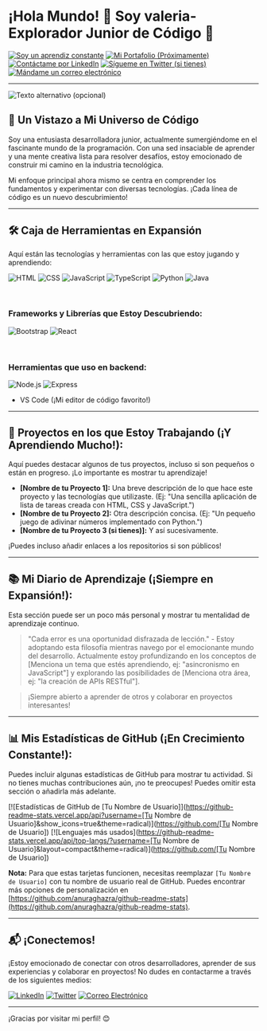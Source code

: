 
# ¡Hola Mundo! 👋 Soy valeria- Explorador Junior de Código 🚀

[![Soy un aprendiz constante](https://img.shields.io/badge/Estado-Aprendiendo%20Siempre-blue?style=for-the-badge)](https://keep-learning.io/)
[![Mi Portafolio (Próximamente)](https://img.shields.io/badge/Mi%20Portafolio-En%20Construcci%C3%B3n-orange?style=for-the-badge)](https://tu-futuro-portafolio.com)
[![Contáctame por LinkedIn](https://img.shields.io/badge/LinkedIn-%230077B5.svg?style=for-the-badge&logo=linkedin&logoColor=white)](https://www.linkedin.com/in/tuperfil/)
[![Sígueme en Twitter (si tienes)](https://img.shields.io/badge/Twitter-%231DA1F2.svg?style=for-the-badge&logo=twitter&logoColor=white)](https://twitter.com/tutwitter)
[![Mándame un correo electrónico](https://img.shields.io/badge/Email-tucorreo%40ejemplo.com-000?style=for-the-badge&logo=mail.ru&logoColor=white)](mailto:tucorreo@ejemplo.com)

---
![Texto alternativo (opcional)](ruta/al/tu/gif.gif)

## 🔭 Un Vistazo a Mi Universo de Código

Soy una entusiasta desarrolladora junior, actualmente sumergiéndome en el fascinante mundo de la programación. Con una sed insaciable de aprender y una mente creativa lista para resolver desafíos, estoy emocionado de construir mi camino en la industria tecnológica.

Mi enfoque principal ahora mismo se centra en comprender los fundamentos y experimentar con diversas tecnologías. ¡Cada línea de código es un nuevo descubrimiento!

---

## 🛠️ Caja de Herramientas en Expansión

Aquí están las tecnologías y herramientas con las que estoy jugando y aprendiendo:

![HTML](https://img.shields.io/badge/HTML5-E34F26?style=flat&logo=html5&logoColor=white)
![CSS](https://img.shields.io/badge/CSS3-1572B6?style=flat&logo=css3&logoColor=white)
![JavaScript](https://img.shields.io/badge/JavaScript-F7DF1E?style=flat&logo=javascript&logoColor=black)
![TypeScript](https://img.shields.io/badge/TypeScript-3178C6?style=flat&logo=typescript&logoColor=white)
![Python](https://img.shields.io/badge/Python-3776AB?style=flat&logo=python&logoColor=white)
![Java](https://img.shields.io/badge/Java-007396?style=flat&logo=java&logoColor=white)

<br />

### Frameworks y Librerías que Estoy Descubriendo:
![Bootstrap](https://img.shields.io/badge/Bootstrap-7952B3?style=flat&logo=bootstrap&logoColor=white)
![React](https://img.shields.io/badge/React-61DAFB?style=flat&logo=react&logoColor=black)

<br />

### Herramientas que uso en backend:
![Node.js](https://img.shields.io/badge/Node.js-339933?style=flat&logo=node.js&logoColor=white)
![Express](https://img.shields.io/badge/Express.js-000000?style=flat&logo=express&logoColor=white)

* VS Code (¡Mi editor de código favorito!)

---

## 🔭 Proyectos en los que Estoy Trabajando (¡Y Aprendiendo Mucho!):

Aquí puedes destacar algunos de tus proyectos, incluso si son pequeños o están en progreso. ¡Lo importante es mostrar tu aprendizaje!

* **[Nombre de tu Proyecto 1]:** Una breve descripción de lo que hace este proyecto y las tecnologías que utilizaste. (Ej: "Una sencilla aplicación de lista de tareas creada con HTML, CSS y JavaScript.")
* **[Nombre de tu Proyecto 2]:** Otra descripción concisa. (Ej: "Un pequeño juego de adivinar números implementado con Python.")
* **[Nombre de tu Proyecto 3 (si tienes)]:** Y así sucesivamente.

¡Puedes incluso añadir enlaces a los repositorios si son públicos!

---

## 📚 Mi Diario de Aprendizaje (¡Siempre en Expansión!):

Esta sección puede ser un poco más personal y mostrar tu mentalidad de aprendizaje continuo.

> "Cada error es una oportunidad disfrazada de lección." - Estoy adoptando esta filosofía mientras navego por el emocionante mundo del desarrollo. Actualmente estoy profundizando en los conceptos de [Menciona un tema que estés aprendiendo, ej: "asincronismo en JavaScript"] y explorando las posibilidades de [Menciona otra área, ej: "la creación de APIs RESTful"].

> ¡Siempre abierto a aprender de otros y colaborar en proyectos interesantes!

---

## 📊 Mis Estadísticas de GitHub (¡En Crecimiento Constante!):

Puedes incluir algunas estadísticas de GitHub para mostrar tu actividad. Si no tienes muchas contribuciones aún, ¡no te preocupes! Puedes omitir esta sección o añadirla más adelante.

[![Estadísticas de GitHub de [Tu Nombre de Usuario]](https://github-readme-stats.vercel.app/api?username=[Tu Nombre de Usuario]&show_icons=true&theme=radical)](https://github.com/[Tu Nombre de Usuario])
[![Lenguajes más usados](https://github-readme-stats.vercel.app/api/top-langs/?username=[Tu Nombre de Usuario]&layout=compact&theme=radical)](https://github.com/[Tu Nombre de Usuario])

**Nota:** Para que estas tarjetas funcionen, necesitas reemplazar `[Tu Nombre de Usuario]` con tu nombre de usuario real de GitHub. Puedes encontrar más opciones de personalización en [https://github.com/anuraghazra/github-readme-stats](https://github.com/anuraghazra/github-readme-stats).

---

## 📬 ¡Conectemos!

¡Estoy emocionado de conectar con otros desarrolladores, aprender de sus experiencias y colaborar en proyectos! No dudes en contactarme a través de los siguientes medios:

[![LinkedIn](https://img.shields.io/badge/LinkedIn-%230077B5.svg?style=for-the-badge&logo=linkedin&logoColor=white)](https://www.linkedin.com/in/tuperfil/)
[![Twitter](https://img.shields.io/badge/Twitter-%231DA1F2.svg?style=for-the-badge&logo=twitter&logoColor=white)](https://twitter.com/tutwitter)
[![Correo Electrónico](https://img.shields.io/badge/Email-tucorreo%40ejemplo.com-000?style=for-the-badge&logo=mail.ru&logoColor=white)](mailto:tucorreo@ejemplo.com)

---

¡Gracias por visitar mi perfil! 😊

